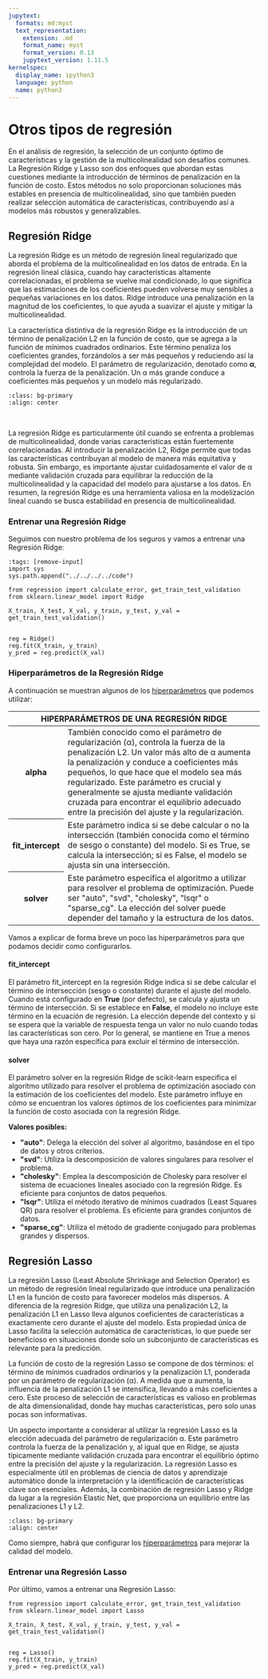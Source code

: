 ```yaml
---
jupytext:
  formats: md:myst
  text_representation:
    extension: .md
    format_name: myst
    format_version: 0.13
    jupytext_version: 1.11.5
kernelspec:
  display_name: ipython3
  language: python
  name: python3
---
```


# Otros tipos de regresión
En el análisis de regresión, la selección de un conjunto óptimo de características y la gestión de la multicolinealidad son desafíos comunes. La Regresión Ridge y Lasso son dos enfoques que abordan estas cuestiones mediante la introducción de términos de penalización en la función de costo. Estos métodos no solo proporcionan soluciones más estables en presencia de multicolinealidad, sino que también pueden realizar selección automática de características, contribuyendo así a modelos más robustos y generalizables.

## Regresión Ridge
La regresión Ridge es un método de regresión lineal regularizado que aborda el problema de la multicolinealidad en los datos de entrada. En la regresión lineal clásica, cuando hay características altamente correlacionadas, el problema se vuelve mal condicionado, lo que significa que las estimaciones de los coeficientes pueden volverse muy sensibles a pequeñas variaciones en los datos. Ridge introduce una penalización en la magnitud de los coeficientes, lo que ayuda a suavizar el ajuste y mitigar la multicolinealidad.

La característica distintiva de la regresión Ridge es la introducción de un término de penalización L2 en la función de costo, que se agrega a la función de mínimos cuadrados ordinarios. Este término penaliza los coeficientes grandes, forzándolos a ser más pequeños y reduciendo así la complejidad del modelo. El parámetro de regularización, denotado como **α**, controla la fuerza de la penalización. Un α más grande conduce a coeficientes más pequeños y un modelo más regularizado.

```{image} ../../../../images/sistemas_supervisados/regresion/15.png
:class: bg-primary
:align: center
```

</br>

La regresión Ridge es particularmente útil cuando se enfrenta a problemas de multicolinealidad, donde varias características están fuertemente correlacionadas. Al introducir la penalización L2, Ridge permite que todas las características contribuyan al modelo de manera más equitativa y robusta. Sin embargo, es importante ajustar cuidadosamente el valor de α mediante validación cruzada para equilibrar la reducción de la multicolinealidad y la capacidad del modelo para ajustarse a los datos. En resumen, la regresión Ridge es una herramienta valiosa en la modelización lineal cuando se busca estabilidad en presencia de multicolinealidad.


### Entrenar una Regresión Ridge
Seguimos con nuestro problema de los seguros y vamos a entrenar una Regresión Ridge:

```{code-cell}
:tags: [remove-input]
import sys
sys.path.append("../../../../code")
```

```{code}
from regression import calculate_error, get_train_test_validation
from sklearn.linear_model import Ridge

X_train, X_test, X_val, y_train, y_test, y_val = get_train_test_validation()


reg = Ridge()
reg.fit(X_train, y_train)
y_pred = reg.predict(X_val)

```

### Hiperparámetros de la Regresión Ridge
A continuación se muestran algunos de los [hiperparámetros](https://scikit-learn.org/stable/modules/generated/sklearn.linear_model.Ridge.html) que podemos utilizar: 

<table class="table table-bordered my-table-border">
  <thead>
    <tr class="my-table-header">
      <th class="text-center my-table-header" colspan="4">HIPERPARÁMETROS DE UNA REGRESIÓN RIDGE</th>
    </tr>
  </thead>
  <tbody>
    <tr>
      <th class="left-header" scope="row">alpha</th>
      <td  colspan="3">También conocido como el parámetro de regularización (α), controla la fuerza de la penalización L2. Un valor más alto de α aumenta la penalización y conduce a coeficientes más pequeños, lo que hace que el modelo sea más regularizado. Este parámetro es crucial y generalmente se ajusta mediante validación cruzada para encontrar el equilibrio adecuado entre la precisión del ajuste y la regularización.</td>
    </tr>
     <tr>
      <th class="left-header" scope="row">fit_intercept</th>
      <td  colspan="3">Este parámetro indica si se debe calcular o no la intersección (también conocida como el término de sesgo o constante) del modelo. Si es True, se calcula la intersección; si es False, el modelo se ajusta sin una intersección.</td>
    </tr>
     <tr>
    <th class="left-header" scope="row">solver</th>
      <td  colspan="3">Este parámetro especifica el algoritmo a utilizar para resolver el problema de optimización. Puede ser "auto", "svd", "cholesky", "lsqr" o "sparse_cg". La elección del solver puede depender del tamaño y la estructura de los datos.</td>
    </tr>
  </tbody>
</table>

Vamos a explicar de forma breve un poco las hiperparámetros para que podamos decidir como configurarlos.

#### fit_intercept
El parámetro fit_intercept en la regresión Ridge indica si se debe calcular el término de intersección (sesgo o constante) durante el ajuste del modelo. Cuando está configurado en **True** (por defecto), se calcula y ajusta un término de intersección. Si se establece en **False**, el modelo no incluye este término en la ecuación de regresión. La elección depende del contexto y si se espera que la variable de respuesta tenga un valor no nulo cuando todas las características son cero. Por lo general, se mantiene en True a menos que haya una razón específica para excluir el término de intersección.

#### solver
El parámetro solver en la regresión Ridge de scikit-learn especifica el algoritmo utilizado para resolver el problema de optimización asociado con la estimación de los coeficientes del modelo. Este parámetro influye en cómo se encuentran los valores óptimos de los coeficientes para minimizar la función de costo asociada con la regresión Ridge.

**Valores posibles:**
- **"auto"**: Delega la elección del solver al algoritmo, basándose en el tipo de datos y otros criterios.
- **"svd"**: Utiliza la descomposición de valores singulares para resolver el problema.
- **"cholesky"**: Emplea la descomposición de Cholesky para resolver el sistema de ecuaciones lineales asociado con la regresión Ridge. Es eficiente para conjuntos de datos pequeños.
- **"lsqr"**: Utiliza el método iterativo de mínimos cuadrados (Least Squares QR) para resolver el problema. Es eficiente para grandes conjuntos de datos.
- **"sparse_cg"**: Utiliza el método de gradiente conjugado para problemas grandes y dispersos.


## Regresión Lasso
La regresión Lasso (Least Absolute Shrinkage and Selection Operator) es un método de regresión lineal regularizado que introduce una penalización L1 en la función de costo para favorecer modelos más dispersos. A diferencia de la regresión Ridge, que utiliza una penalización L2, la penalización L1 en Lasso lleva algunos coeficientes de características a exactamente cero durante el ajuste del modelo. Esta propiedad única de Lasso facilita la selección automática de características, lo que puede ser beneficioso en situaciones donde solo un subconjunto de características es relevante para la predicción.

La función de costo de la regresión Lasso se compone de dos términos: el término de mínimos cuadrados ordinarios y la penalización L1, ponderada por un parámetro de regularización (α). A medida que α aumenta, la influencia de la penalización L1 se intensifica, llevando a más coeficientes a cero. Este proceso de selección de características es valioso en problemas de alta dimensionalidad, donde hay muchas características, pero solo unas pocas son informativas.

Un aspecto importante a considerar al utilizar la regresión Lasso es la elección adecuada del parámetro de regularización α. Este parámetro controla la fuerza de la penalización y, al igual que en Ridge, se ajusta típicamente mediante validación cruzada para encontrar el equilibrio óptimo entre la precisión del ajuste y la regularización. La regresión Lasso es especialmente útil en problemas de ciencia de datos y aprendizaje automático donde la interpretación y la identificación de características clave son esenciales. Además, la combinación de regresión Lasso y Ridge da lugar a la regresión Elastic Net, que proporciona un equilibrio entre las penalizaciones L1 y L2.

```{image} ../../../../images/sistemas_supervisados/regresion/16.png
:class: bg-primary
:align: center
```

Como siempre, habrá que configurar los [hiperparámetros](https://scikit-learn.org/stable/modules/generated/sklearn.linear_model.Lasso.html) para mejorar la calidad del modelo.

### Entrenar una Regresión Lasso
Por último, vamos a entrenar una Regresión Lasso:


```{code}
from regression import calculate_error, get_train_test_validation
from sklearn.linear_model import Lasso

X_train, X_test, X_val, y_train, y_test, y_val = get_train_test_validation()


reg = Lasso()
reg.fit(X_train, y_train)
y_pred = reg.predict(X_val)

```

